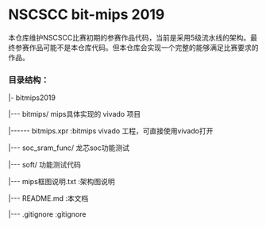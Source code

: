 # NSCSCC bit-mips 2019
本仓库维护NSCSCC比赛初期的参赛作品代码，当前是采用5级流水线的架构。最终参赛作品可能不是本仓库代码。但本仓库会实现一个完整的能够满足比赛要求的作品。

### 目录结构：
|- bitmips2019

|--- bitmips/ mips具体实现的 vivado 项目

|------ bitmips.xpr :bitmips vivado 工程，可直接使用vivado打开

|--- soc_sram_func/ 龙芯soc功能测试

|--- soft/ 功能测试代码 

|--- mips框图说明.txt :架构图说明

|--- README.md :本文档

|--- .gitignore :gitignore

